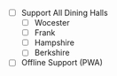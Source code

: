 - [ ] Support All Dining Halls
    - [ ] Wocester
    - [ ] Frank
    - [ ] Hampshire
    - [ ] Berkshire
- [ ] Offline Support (PWA)
